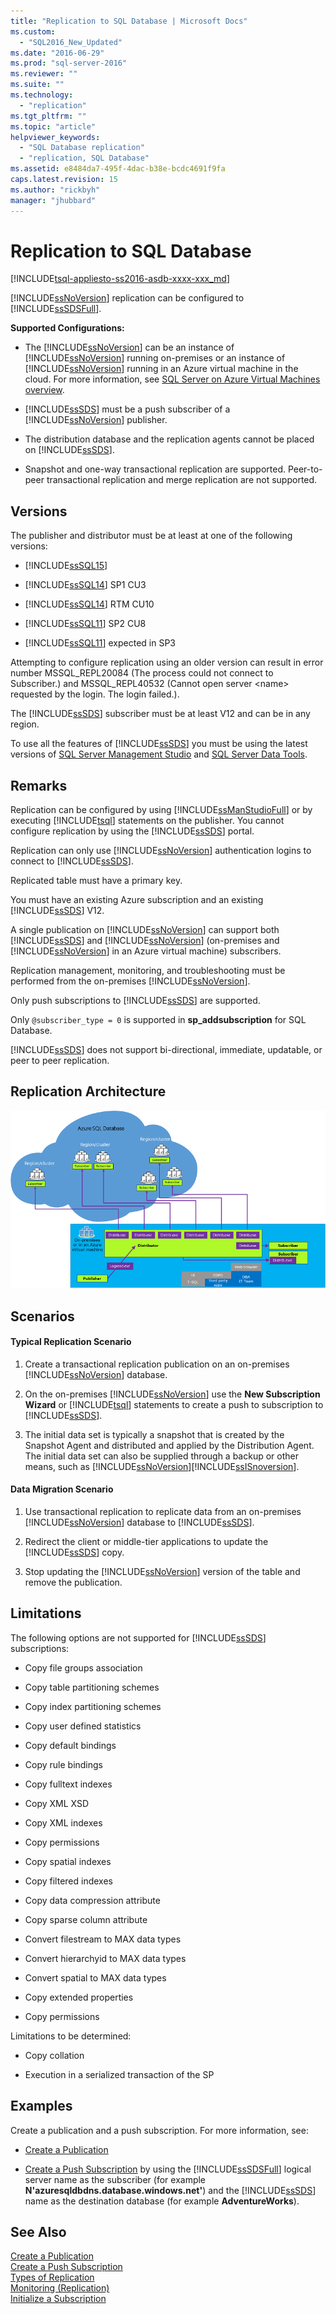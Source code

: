```yaml
---
title: "Replication to SQL Database | Microsoft Docs"
ms.custom: 
  - "SQL2016_New_Updated"
ms.date: "2016-06-29"
ms.prod: "sql-server-2016"
ms.reviewer: ""
ms.suite: ""
ms.technology: 
  - "replication"
ms.tgt_pltfrm: ""
ms.topic: "article"
helpviewer_keywords: 
  - "SQL Database replication"
  - "replication, SQL Database"
ms.assetid: e8484da7-495f-4dac-b38e-bcdc4691f9fa
caps.latest.revision: 15
ms.author: "rickbyh"
manager: "jhubbard"
---
```

# Replication to SQL Database
[!INCLUDE[tsql-appliesto-ss2016-asdb-xxxx-xxx_md](../../a9notintoc/includes/tsql-appliesto-ss2016-asdb-xxxx-xxx-md.md)]

  [!INCLUDE[ssNoVersion](../../a9notintoc/includes/ssnoversion-md.md)] replication can be configured to [!INCLUDE[ssSDSFull](../../a9retired/includes/sssdsfull-md.md)].  
  
 **Supported Configurations:**  
  
-   The [!INCLUDE[ssNoVersion](../../a9notintoc/includes/ssnoversion-md.md)] can be an instance of [!INCLUDE[ssNoVersion](../../a9notintoc/includes/ssnoversion-md.md)] running on-premises or an instance of [!INCLUDE[ssNoVersion](../../a9notintoc/includes/ssnoversion-md.md)] running in an Azure virtual machine in the cloud. For more information, see [SQL Server on Azure Virtual Machines overview](https://azure.microsoft.com/documentation/articles/virtual-machines-sql-server-infrastructure-services/).  
  
-   [!INCLUDE[ssSDS](../../a9retired/includes/sssds-md.md)] must be a push subscriber of a [!INCLUDE[ssNoVersion](../../a9notintoc/includes/ssnoversion-md.md)] publisher.  
  
-   The distribution database and the replication agents cannot be placed on [!INCLUDE[ssSDS](../../a9retired/includes/sssds-md.md)].  
  
-   Snapshot and one-way transactional replication are supported. Peer-to-peer transactional replication and merge replication are not supported.  
  
## Versions  
 The publisher and distributor must be at least at one of the following versions:  
  
-   [!INCLUDE[ssSQL15](../../a9notintoc/includes/sssql15-md.md)]  
  
-   [!INCLUDE[ssSQL14](../../a9notintoc/includes/sssql14-md.md)] SP1 CU3  
  
-   [!INCLUDE[ssSQL14](../../a9notintoc/includes/sssql14-md.md)] RTM CU10  
  
-   [!INCLUDE[ssSQL11](../../a9notintoc/includes/sssql11-md.md)] SP2 CU8  
  
-   [!INCLUDE[ssSQL11](../../a9notintoc/includes/sssql11-md.md)] expected in SP3  
  
 Attempting to configure replication using an older version can result in error number MSSQL_REPL20084 (The process could not connect to Subscriber.) and MSSQL_REPL40532 (Cannot open server \<name> requested by the login. The login failed.).  
  
 The [!INCLUDE[ssSDS](../../a9retired/includes/sssds-md.md)] subscriber must be at least V12 and can be in any region.  
  
 To use all the features of [!INCLUDE[ssSDS](../../a9retired/includes/sssds-md.md)] you must be using the latest versions of [SQL Server Management Studio](https://msdn.microsoft.com/library/mt238290.aspx) and [SQL Server Data Tools](https://msdn.microsoft.com/library/mt204009.aspx).  
  
## Remarks  
 Replication can be configured by using [!INCLUDE[ssManStudioFull](../../a9notintoc/includes/ssmanstudiofull-md.md)] or by executing [!INCLUDE[tsql](../../a9notintoc/includes/tsql-md.md)] statements on the publisher. You cannot configure replication by using the [!INCLUDE[ssSDS](../../a9retired/includes/sssds-md.md)] portal.  
  
 Replication can only use [!INCLUDE[ssNoVersion](../../a9notintoc/includes/ssnoversion-md.md)] authentication logins to connect to [!INCLUDE[ssSDS](../../a9retired/includes/sssds-md.md)].  
  
 Replicated table must have a primary key.  
  
 You must have an existing Azure subscription and an existing [!INCLUDE[ssSDS](../../a9retired/includes/sssds-md.md)] V12.  
  
 A single publication on [!INCLUDE[ssNoVersion](../../a9notintoc/includes/ssnoversion-md.md)] can support both [!INCLUDE[ssSDS](../../a9retired/includes/sssds-md.md)] and [!INCLUDE[ssNoVersion](../../a9notintoc/includes/ssnoversion-md.md)] (on-premises and [!INCLUDE[ssNoVersion](../../a9notintoc/includes/ssnoversion-md.md)] in an Azure virtual machine) subscribers.  
  
 Replication management, monitoring, and troubleshooting must be performed from the on-premises [!INCLUDE[ssNoVersion](../../a9notintoc/includes/ssnoversion-md.md)].  
  
 Only push subscriptions to [!INCLUDE[ssSDS](../../a9retired/includes/sssds-md.md)] are supported.  
  
 Only `@subscriber_type = 0` is supported in **sp_addsubscription** for SQL Database.  
  
 [!INCLUDE[ssSDS](../../a9retired/includes/sssds-md.md)] does not support bi-directional, immediate, updatable, or peer to peer replication.  
  
## Replication Architecture  
 ![replication-to-sql-database](../../relational-databases/replication/media/replication-to-sql-database.png "replication-to-sql-database")  
  
## Scenarios  
  
#### Typical Replication Scenario  
  
1.  Create a transactional replication publication on an on-premises [!INCLUDE[ssNoVersion](../../a9notintoc/includes/ssnoversion-md.md)] database.  
  
2.  On the on-premises [!INCLUDE[ssNoVersion](../../a9notintoc/includes/ssnoversion-md.md)] use the **New Subscription Wizard** or [!INCLUDE[tsql](../../a9notintoc/includes/tsql-md.md)] statements to create a push to subscription to [!INCLUDE[ssSDS](../../a9retired/includes/sssds-md.md)].  
  
3.  The initial data set is typically a snapshot that is created by the Snapshot Agent and distributed and applied by the Distribution Agent. The initial data set can also be supplied through a backup or other means, such as [!INCLUDE[ssNoVersion](../../a9notintoc/includes/ssnoversion-md.md)][!INCLUDE[ssISnoversion](../../a9notintoc/includes/ssisnoversion-md.md)].  
  
#### Data Migration Scenario  
  
1.  Use transactional replication to replicate data from an on-premises [!INCLUDE[ssNoVersion](../../a9notintoc/includes/ssnoversion-md.md)] database to [!INCLUDE[ssSDS](../../a9retired/includes/sssds-md.md)].  
  
2.  Redirect the client or middle-tier applications to update the [!INCLUDE[ssSDS](../../a9retired/includes/sssds-md.md)] copy.  
  
3.  Stop updating the [!INCLUDE[ssNoVersion](../../a9notintoc/includes/ssnoversion-md.md)] version of the table and remove the publication.  
  
## Limitations  
 The following options are not supported for [!INCLUDE[ssSDS](../../a9retired/includes/sssds-md.md)] subscriptions:  
  
-   Copy file groups association  
  
-   Copy table partitioning schemes  
  
-   Copy index partitioning schemes  
  
-   Copy user defined statistics  
  
-   Copy default bindings  
  
-   Copy rule bindings  
  
-   Copy fulltext indexes  
  
-   Copy XML XSD  
  
-   Copy XML indexes  
  
-   Copy permissions  
  
-   Copy spatial indexes  
  
-   Copy filtered indexes  
  
-   Copy data compression attribute  
  
-   Copy sparse column attribute  
  
-   Convert filestream to MAX data types  
  
-   Convert hierarchyid to MAX data types  
  
-   Convert spatial to MAX data types  
  
-   Copy extended properties  
  
-   Copy permissions  
  
 Limitations to be determined:  
  
-   Copy collation  
  
-   Execution in a serialized transaction of the SP  
  
## Examples  
 Create a publication and a push subscription. For more information, see:  
  
-   [Create a Publication](../../relational-databases/replication/publish/create-a-publication.md)  
  
-   [Create a Push Subscription](../../relational-databases/replication/create-a-push-subscription.md) by using the [!INCLUDE[ssSDSFull](../../a9retired/includes/sssdsfull-md.md)] logical server name as the subscriber (for example **N'azuresqldbdns.database.windows.net'**) and the [!INCLUDE[ssSDS](../../a9retired/includes/sssds-md.md)] name as the destination database (for example **AdventureWorks**).  
  
## See Also  
 [Create a Publication](../../relational-databases/replication/publish/create-a-publication.md)   
 [Create a Push Subscription](../../relational-databases/replication/create-a-push-subscription.md)   
 [Types of Replication](../../relational-databases/replication/types-of-replication.md)   
 [Monitoring &#40;Replication&#41;](../../relational-databases/replication/monitor/monitoring-replication.md)   
 [Initialize a Subscription](../../relational-databases/replication/initialize-a-subscription.md)  
  
  